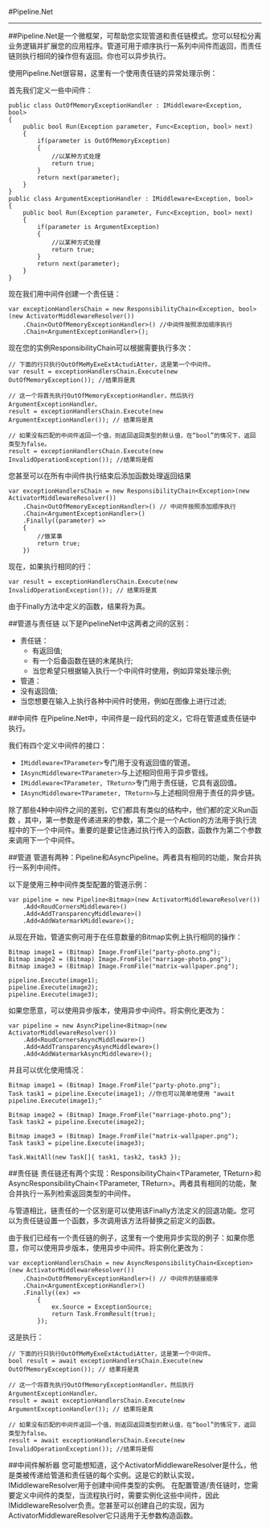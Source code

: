 ﻿#Pipeline.Net
***
##Pipeline.Net是一个微框架，可帮助您实现管道和责任链模式。您可以轻松分离业务逻辑并扩展您的应用程序。管道可用于顺序执行一系列中间件而返回，而责任链则执行相同的操作但有返回。你也可以异步执行。

使用Pipeline.Net很容易，这里有一个使用责任链的异常处理示例：

首先我们定义一些中间件：
```
public class OutOfMemoryExceptionHandler : IMiddleware<Exception, bool>
{
    public bool Run(Exception parameter, Func<Exception, bool> next)
    {
        if(parameter is OutOfMemoryException)
        {
            //以某种方式处理
            return true;
        }
        return next(parameter);
    }
}
public class ArgumentExceptionHandler : IMiddleware<Exception, bool>
{
    public bool Run(Exception parameter, Func<Exception, bool> next)
    {
        if(parameter is ArgumentException)
        {
            //以某种方式处理
            return true;
        }
        return next(parameter);
    }
}
```
现在我们用中间件创建一个责任链：
```
var exceptionHandlersChain = new ResponsibilityChain<Exception, bool>(new ActivatorMiddlewareResolver())
    .Chain<OutOfMemoryExceptionHandler>() //中间件按照添加顺序执行
    .Chain<ArgumentExceptionHandler>();
```
现在您的实例ResponsibilityChain可以根据需要执行多次：

```
// 下面的行只执行OutOfMeMyExeExtActudiAtter，这是第一个中间件。
var result = exceptionHandlersChain.Execute(new OutOfMemoryException()); //结果将是真

// 这一个将首先执行OutOfMemoryExceptionHandler，然后执行ArgumentExceptionHandler。
result = exceptionHandlersChain.Execute(new ArgumentExceptionHandler()); // 结果将是真

// 如果没有匹配的中间件返回一个值，则返回返回类型的默认值，在“bool”的情况下，返回类型为false。
result = exceptionHandlersChain.Execute(new InvalidOperationException()); //结果将是假
```
您甚至可以在所有中间件执行结束后添加函数处理返回结果

```
var exceptionHandlersChain = new ResponsibilityChain<Exception>(new ActivatorMiddlewareResolver())
    .Chain<OutOfMemoryExceptionHandler>() // 中间件按照添加顺序执行
    .Chain<ArgumentExceptionHandler>()
    .Finally((parameter) =>
    {
        //做某事
        return true;
    })
```
现在，如果执行相同的行：

```
var result = exceptionHandlersChain.Execute(new InvalidOperationException()); // 结果将是真
```
由于Finally方法中定义的函数，结果将为真。

##管道与责任链
以下是PipelineNet中这两者之间的区别：

* 责任链：
   * 有返回值;
   * 有一个后备函数在链的末尾执行;
   * 当您希望只根据输入执行一个中间件时使用，例如异常处理示例;
* 管道：
 * 没有返回值;
 * 当您想要在输入上执行各种中间件时使用，例如在图像上进行过滤;
 
##中间件
在Pipeline.Net中，中间件是一段代码的定义，它将在管道或责任链中执行。

我们有四个定义中间件的接口：

* ```IMiddleware<TParameter>```专门用于没有返回值的管道。
* ```IAsyncMiddleware<TParameter>```与上述相同但用于异步管线。
* ```IMiddleware<TParameter, TReturn>```专门用于责任链，它具有返回值。
* ```IAsyncMiddleware<TParameter, TReturn>```与上述相同但用于责任的异步链。


除了那些4种中间件之间的差别，它们都具有类似的结构中，他们都的定义Run函数 ，其中，第一参数是传递进来的参数，第二个是一个Action的方法用于执行流程中的下一个中间件。重要的是要记住通过执行传入的函数，函数作为第二个参数来调用下一个中间件。

##管道
管道有两种：Pipeline<TParameter>和AsyncPipeline<TParameter>。两者具有相同的功能，聚合并执行一系列中间件。

以下是使用三种中间件类型配置的管道示例：

```
var pipeline = new Pipeline<Bitmap>(new ActivatorMiddlewareResolver())
    .Add<RoudCornersMiddleware>()
    .Add<AddTransparencyMiddleware>()
    .Add<AddWatermarkMiddleware>();
```
从现在开始，管道实例可用于在任意数量的Bitmap实例上执行相同的操作：

```
Bitmap image1 = (Bitmap) Image.FromFile("party-photo.png");
Bitmap image2 = (Bitmap) Image.FromFile("marriage-photo.png");
Bitmap image3 = (Bitmap) Image.FromFile("matrix-wallpaper.png");

pipeline.Execute(image1);
pipeline.Execute(image2);
pipeline.Execute(image3);
```
如果您愿意，可以使用异步版本，使用异步中间件。将实例化更改为：
```
var pipeline = new AsyncPipeline<Bitmap>(new ActivatorMiddlewareResolver())
    .Add<RoudCornersAsyncMiddleware>()
    .Add<AddTransparencyAsyncMiddleware>()
    .Add<AddWatermarkAsyncMiddleware>();
```
并且可以优化使用情况：
```
Bitmap image1 = (Bitmap) Image.FromFile("party-photo.png");
Task task1 = pipeline.Execute(image1); //你也可以简单地使用 "await pipeline.Execute(image1);"

Bitmap image2 = (Bitmap) Image.FromFile("marriage-photo.png");
Task task2 = pipeline.Execute(image2);

Bitmap image3 = (Bitmap) Image.FromFile("matrix-wallpaper.png");
Task task3 = pipeline.Execute(image3);

Task.WaitAll(new Task[]{ task1, task2, task3 });
```
##责任链
责任链还有两个实现：ResponsibilityChain<TParameter, TReturn>和AsyncResponsibilityChain<TParameter, TReturn>。两者具有相同的功能，聚合并执行一系列检索返回类型的中间件。

与管道相比，链责任的一个区别是可以使用该Finally方法定义的回退功能。您可以为责任链设置一个函数，多次调用该方法将替换之前定义的函数。

由于我们已经有一个责任链的例子，这里有一个使用异步实现的例子：如果你愿意，你可以使用异步版本，使用异步中间件。将实例化更改为：

```
var exceptionHandlersChain = new AsyncResponsibilityChain<Exception>(new ActivatorMiddlewareResolver())
    .Chain<OutOfMemoryExceptionHandler>() // 中间件的链接顺序
    .Chain<ArgumentExceptionHandler>()
    .Finally((ex) =>
        {
            ex.Source = ExceptionSource;
            return Task.FromResult(true);
        });
```
这是执行：
```
// 下面的行只执行OutOfMeMyExeExtActudiAtter，这是第一个中间件。
bool result = await exceptionHandlersChain.Execute(new OutOfMemoryException()); // 结果将是真

// 这一个将首先执行OutOfMemoryExceptionHandler，然后执行ArgumentExceptionHandler。
result = await exceptionHandlersChain.Execute(new ArgumentExceptionHandler()); // 结果将是真

// 如果没有匹配的中间件返回一个值，则返回返回类型的默认值，在“bool”的情况下，返回类型为false。
result = await exceptionHandlersChain.Execute(new InvalidOperationException()); //结果将是假
```
##中间件解析器
您可能想知道，这个ActivatorMiddlewareResolver是什么，他是类被传递给管道和责任链的每个实例。这是它的默认实现，IMiddlewareResolver用于创建中间件类型的实例。
在配置管道/责任链时，您需要定义中间件的类型，当流程执行时，需要实例化这些中间件，因此IMiddlewareResolver负责。您甚至可以创建自己的实现，因为 ActivatorMiddlewareResolver它只适用于无参数构造函数。

